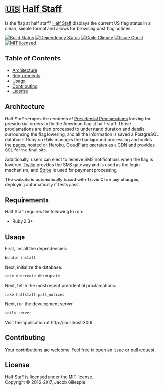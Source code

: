 # :us: [Half Staff](https://halfstaff.co)

Is the flag at half staff?  [Half Staff](https://halfstaff.co) displays the current US flag status in a clean, simple format and allows for browsing past flag notices.

[![Build Status](https://travis-ci.org/jacobwgillespie/halfstaff.svg?branch=master)](https://travis-ci.org/jacobwgillespie/halfstaff)
[![Dependency Status](https://gemnasium.com/badges/github.com/jacobwgillespie/halfstaff.svg)](https://gemnasium.com/github.com/jacobwgillespie/halfstaff)
[![Code Climate](https://codeclimate.com/github/jacobwgillespie/halfstaff/badges/gpa.svg)](https://codeclimate.com/github/jacobwgillespie/halfstaff)
[![Issue Count](https://codeclimate.com/github/jacobwgillespie/halfstaff/badges/issue_count.svg)](https://codeclimate.com/github/jacobwgillespie/halfstaff)
[![MIT licensed](https://img.shields.io/badge/license-MIT-blue.svg)](https://github.com/jacobwgillespie/halfstaff/blob/master/LICENSE)

Table of Contents
-----------------

  * [Architecture](#architecture)
  * [Requirements](#requirements)
  * [Usage](#usage)
  * [Contributing](#contributing)
  * [License](#license)

Architecture
------------

Half Staff scrapes the contents of [Presidential Proclamations](https://www.whitehouse.gov/briefing-room/presidential-actions/proclamations) looking for presidential orders to fly the American flag at half-staff.  Those proclamations are then processed to understand duration and details surrounding the flag lowering, and all the information is saved a PostgreSQL database.  Ruby on Rails manages the background processing and builds the pages, hosted on [Heroku](https://www.heroku.com/).  [CloudFlare](https://www.cloudflare.com) operates as a CDN and provides SSL for the final site.

Additionally, users can elect to receive SMS notifications when the flag is lowered.  [Twilio](https://www.twilio.com/) provides the SMS gateway and is used as the login mechanism, and [Stripe](https://stripe.com/) is used for payment processing.

The website is automatically tested with Travis CI on any changes, deploying automatically if tests pass.

Requirements
------------

Half Staff requires the following to run:

  * Ruby 2.3+

Usage
-----

First, install the dependencies:

```sh
bundle install
```

Next, initialize the database:

```sh
rake db:create db:migrate
```

Next, fetch the most recent presidential proclamations:

```sh
rake halfstaff:pull_notices
```

Next, run the development server

```sh
rails server
```

Visit the application at http://localhost:3000.

Contributing
------------

Your contributions are welcome!  Feel free to open an issue or pull request.

License
-------

Half Staff is licensed under the [MIT](https://github.com/jacobwgillespie/halfstaff/blob/master/LICENSE) license.  
Copyright &copy; 2016-2017, Jacob Gillespie

